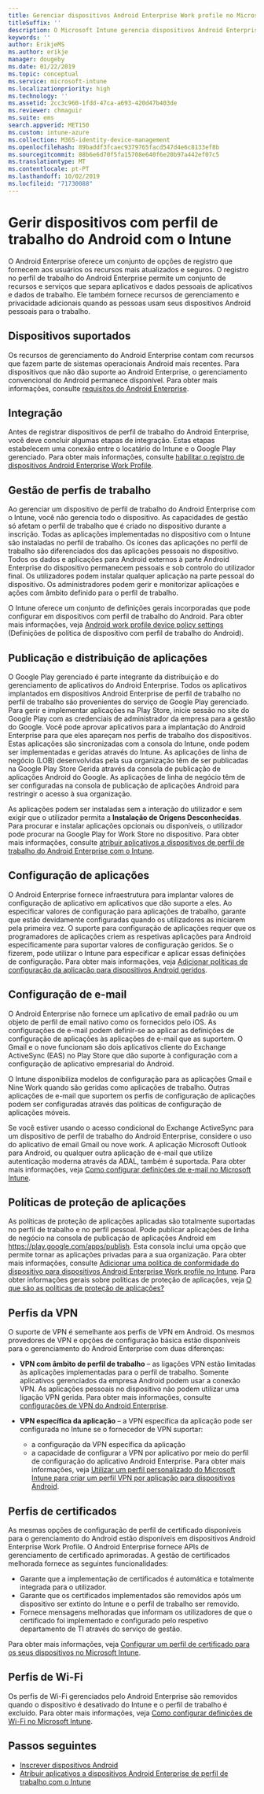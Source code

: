 ```yaml
---
title: Gerenciar dispositivos Android Enterprise Work profile no Microsoft Intune
titleSuffix: ''
description: O Microsoft Intune gerencia dispositivos Android Enterprise de perfil de trabalho para fornecer recursos de gerenciamento adicionais e privacidade quando as pessoas usam seus dispositivos Android pessoais para o trabalho.
keywords: ''
author: ErikjeMS
ms.author: erikje
manager: dougeby
ms.date: 01/22/2019
ms.topic: conceptual
ms.service: microsoft-intune
ms.localizationpriority: high
ms.technology: ''
ms.assetid: 2cc3c960-1fdd-47ca-a693-420d47b403de
ms.reviewer: chmaguir
ms.suite: ems
search.appverid: MET150
ms.custom: intune-azure
ms.collection: M365-identity-device-management
ms.openlocfilehash: 89baddf3fcaec9379765facd547d4e6c8133ef8b
ms.sourcegitcommit: 88b6e6d70f5fa15708e640f6e20b97a442ef07c5
ms.translationtype: MT
ms.contentlocale: pt-PT
ms.lasthandoff: 10/02/2019
ms.locfileid: "71730088"
---
```

# <a name="manage-android-work-profile-devices-with-intune"></a>Gerir dispositivos com perfil de trabalho do Android com o Intune

O Android Enterprise oferece um conjunto de opções de registro que fornecem aos usuários os recursos mais atualizados e seguros. O registro no perfil de trabalho do Android Enterprise permite um conjunto de recursos e serviços que separa aplicativos e dados pessoais de aplicativos e dados de trabalho. Ele também fornece recursos de gerenciamento e privacidade adicionais quando as pessoas usam seus dispositivos Android pessoais para o trabalho. 

## <a name="supported-devices"></a>Dispositivos suportados

Os recursos de gerenciamento do Android Enterprise contam com recursos que fazem parte de sistemas operacionais Android mais recentes. Para dispositivos que não dão suporte ao Android Enterprise, o gerenciamento convencional do Android permanece disponível. Para obter mais informações, consulte [requisitos do Android Enterprise](https://support.google.com/work/android/answer/6174145?hl=en&ref_topic=6151012).

## <a name="onboarding"></a>Integração

Antes de registrar dispositivos de perfil de trabalho do Android Enterprise, você deve concluir algumas etapas de integração. Estas etapas estabelecem uma conexão entre o locatário do Intune e o Google Play gerenciado. Para obter mais informações, consulte [habilitar o registro de dispositivos Android Enterprise Work Profile](android-work-profile-enroll.md).

## <a name="work-profile-management"></a>Gestão de perfis de trabalho

Ao gerenciar um dispositivo de perfil de trabalho do Android Enterprise com o Intune, você não gerencia todo o dispositivo. As capacidades de gestão só afetam o perfil de trabalho que é criado no dispositivo durante a inscrição. Todas as aplicações implementadas no dispositivo com o Intune são instaladas no perfil de trabalho. Os ícones das aplicações no perfil de trabalho são diferenciados dos das aplicações pessoais no dispositivo. Todos os dados e aplicações para Android externos à parte Android Enterprise do dispositivo permanecem pessoais e sob controlo do utilizador final. Os utilizadores podem instalar qualquer aplicação na parte pessoal do dispositivo. Os administradores podem gerir e monitorizar aplicações e ações com âmbito definido para o perfil de trabalho.

O Intune oferece um conjunto de definições gerais incorporadas que pode configurar em dispositivos com perfil de trabalho do Android. Para obter mais informações, veja [Android work profile device policy settings](../protect/compliance-policy-create-android-for-work.md) (Definições de política de dispositivo com perfil de trabalho do Android).

## <a name="app-publishing-and-distribution"></a>Publicação e distribuição de aplicações

O Google Play gerenciado é parte integrante da distribuição e do gerenciamento de aplicativos do Android Enterprise. Todos os aplicativos implantados em dispositivos Android Enterprise de perfil de trabalho no perfil de trabalho são provenientes do serviço de Google Play gerenciado. Para gerir e implementar aplicações na Play Store, inicie sessão no site do Google Play com as credenciais de administrador da empresa para a gestão do Google. Você pode aprovar aplicativos para a implantação do Android Enterprise para que eles apareçam nos perfis de trabalho dos dispositivos. Estas aplicações são sincronizadas com a consola do Intune, onde podem ser implementadas e geridas através do Intune. As aplicações de linha de negócio (LOB) desenvolvidas pela sua organização têm de ser publicadas na Google Play Store Gerida através da consola de publicação de aplicações Android do Google. As aplicações de linha de negócio têm de ser configuradas na consola de publicação de aplicações Android para restringir o acesso à sua organização.

As aplicações podem ser instaladas sem a interação do utilizador e sem exigir que o utilizador permita a **Instalação de Origens Desconhecidas**. Para procurar e instalar aplicações opcionais ou disponíveis, o utilizador pode procurar na Google Play for Work Store no dispositivo. Para obter mais informações, consulte [atribuir aplicativos a dispositivos de perfil de trabalho do Android Enterprise com o Intune](../apps/apps-add-android-for-work.md).

## <a name="app-configuration"></a>Configuração de aplicações

O Android Enterprise fornece infraestrutura para implantar valores de configuração de aplicativo em aplicativos que dão suporte a eles. Ao especificar valores de configuração para aplicações de trabalho, garante que estão devidamente configuradas quando os utilizadores as iniciarem pela primeira vez. O suporte para configuração de aplicações requer que os programadores de aplicações criem as respetivas aplicações para Android especificamente para suportar valores de configuração geridos. Se o fizerem, pode utilizar o Intune para especificar e aplicar essas definições de configuração. Para obter mais informações, veja [Adicionar políticas de configuração da aplicação para dispositivos Android geridos](../apps/app-configuration-policies-use-android.md).

## <a name="email-configuration"></a>Configuração de e-mail

O Android Enterprise não fornece um aplicativo de email padrão ou um objeto de perfil de email nativo como os fornecidos pelo iOS. As configurações de e-mail podem definir-se ao aplicar as definições de configuração de aplicações às aplicações de e-mail que as suportem. O Gmail e o nove funcionam são dois aplicativos cliente do Exchange ActiveSync (EAS) no Play Store que dão suporte à configuração com a configuração de aplicativo empresarial do Android.

O Intune disponibiliza modelos de configuração para as aplicações Gmail e Nine Work quando são geridas como aplicações de trabalho. Outras aplicações de e-mail que suportem os perfis de configuração de aplicações podem ser configuradas através das políticas de configuração de aplicações móveis.

Se você estiver usando o acesso condicional do Exchange ActiveSync para um dispositivo de perfil de trabalho do Android Enterprise, considere o uso do aplicativo de email Gmail ou nove work. A aplicação Microsoft Outlook para Android, ou qualquer outra aplicação de e-mail que utilize autenticação moderna através da ADAL, também é suportada. Para obter mais informações, veja [Como configurar definições de e-mail no Microsoft Intune](../configuration/email-settings-configure.md).

## <a name="app-protection-policies"></a>Políticas de proteção de aplicações

As políticas de proteção de aplicações aplicadas são totalmente suportadas no perfil de trabalho e no perfil pessoal. Pode publicar aplicações de linha de negócio na consola de publicação de aplicações Android em https://play.google.com/apps/publish. Esta consola inclui uma opção que permite tornar as aplicações privadas para a sua organização. Para obter mais informações, consulte [Adicionar uma política de conformidade do dispositivo para dispositivos Android Enterprise Work profile no Intune](../protect/compliance-policy-create-android-for-work.md). Para obter informações gerais sobre políticas de proteção de aplicações, veja [O que são as políticas de proteção de aplicações?](../apps/app-protection-policy.md)

## <a name="vpn-profiles"></a>Perfis da VPN

O suporte de VPN é semelhante aos perfis de VPN em Android. Os mesmos provedores de VPN e opções de configuração básica estão disponíveis para o gerenciamento do Android Enterprise com duas diferenças:

- **VPN com âmbito de perfil de trabalho** – as ligações VPN estão limitadas às aplicações implementadas para o perfil de trabalho. Somente aplicativos gerenciados da empresa Android podem usar a conexão VPN. As aplicações pessoais no dispositivo não podem utilizar uma ligação VPN gerida. Para obter mais informações, consulte [configurações de VPN do Android Enterprise](../configuration/vpn-settings-android-enterprise.md).

- **VPN específica da aplicação** – a VPN específica da aplicação pode ser configurada no Intune se o fornecedor de VPN suportar:
  - a configuração da VPN específica da aplicação
  - a capacidade de configurar a VPN por aplicativo por meio do perfil de configuração do aplicativo Android Enterprise.
  Para obter mais informações, veja [Utilizar um perfil personalizado do Microsoft Intune para criar um perfil VPN por aplicação para dispositivos Android](../configuration/android-pulse-secure-per-app-vpn.md).

## <a name="certificate-profiles"></a>Perfis de certificados

As mesmas opções de configuração de perfil de certificado disponíveis para o gerenciamento do Android estão disponíveis em dispositivos Android Enterprise Work Profile. O Android Enterprise fornece APIs de gerenciamento de certificado aprimoradas. A gestão de certificados melhorada fornece as seguintes funcionalidades:

- Garante que a implementação de certificados é automática e totalmente integrada para o utilizador.
- Garante que os certificados implementados são removidos após um dispositivo ser extinto do Intune e o perfil de trabalho ser removido.
- Fornece mensagens melhoradas que informam os utilizadores de que o certificado foi implementado e configurado pelo respetivo departamento de TI através do serviço de gestão.

Para obter mais informações, veja [Configurar um perfil de certificado para os seus dispositivos no Microsoft Intune](../protect/certificates-configure.md).

## <a name="wi-fi-profiles"></a>Perfis de Wi-Fi

Os perfis de Wi-Fi gerenciados pelo Android Enterprise são removidos quando o dispositivo é desativado do Intune e o perfil de trabalho é excluído. Para obter mais informações, veja [Como configurar definições de Wi-Fi no Microsoft Intune](../configuration/wi-fi-settings-configure.md).

## <a name="next-steps"></a>Passos seguintes
- [Inscrever dispositivos Android](android-enroll.md)
- [Atribuir aplicativos a dispositivos Android Enterprise de perfil de trabalho com o Intune](../apps/apps-add-android-for-work.md)
